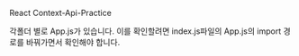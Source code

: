 React Context-Api-Practice

각폴더 별로 App.js가 있습니다.
이를 확인할려면 index.js파일의 App.js의 import 경로를 바꿔가면서 확인해야 합니다.
